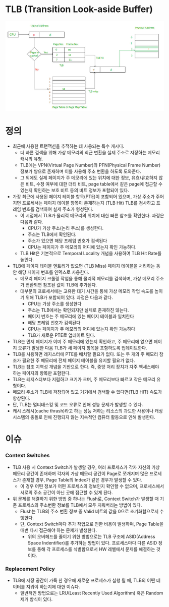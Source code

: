 # TLB (Transition Look-aside Buffer)

![Untitled](TLB%20(Transition%20Look-aside%20Buffer)%20d9f5f9d348cc4f7799163ee3f20a39ec/Untitled.png)

# 정의

- 최근에 사용한 트랜잭션을 추적하는 데 사용되는 특수 캐시다.
    - 더 빠른 검색을 위해 가상 메모리의 최근 변환을 실제 주소로 저장하는 메모리 캐시의 유형.
    - TLB에는 VPN(Virtual Page Number)와 PFN(Physical Frame Number) 정보가 쌍으로 존재하며 이를 사용해 주소 변환을 하도록 도와준다.
    - 그 외에도 실제 페이지가 주 메모리에 있는 위치에 대한 정보, 유효/유효하지 않은 비트, 수정 여부에 대한 더티 비트, page table에서 같은 page에 접근할 수 있는지 확인하는 보호 비트 등의 비트 정보가 포함되어 있다.
- 가장 최근에 사용된 페이지 테이블 항목(PTE)이 포함되어 있으며, 가상 주소가 주어지면 프로세서는 페이지 테이블 항목이 존재하는지 (TLB Hit) TLB를 검사하고 프레임 번호를 검색하여 실제 주소가 형성된다.
    - 이 시점에서 TLB가 물리적 메모리의 위치에 대한 빠른 참조를 확인한다. 과정은 다음과 같다.
        - CPU가 가상 주소(논리 주소)를 생성한다.
        - 주소는 TLB에서 확인된다.
        - 주소가 있으면 해당 프레임 번호가 검색된다
        - CPU는 페이지가 주 메모리의 어디에 있는지 확인 가능하다.
    - TLB Hit은 기본적으로 Temporal Locality 개념을 사용하여 TLB Hit Rate를 높인다.
- TLB에 페이지 테이블 엔트리가 없으면 (TLB Miss) 페이지 테이블을 처리하는 동안 해당 페이지 번호를 인덱스로 사용한다.
    - 메모리 페이지 크롤링 작업을 통해 물리적 메모리를 검색하며, 가상 메모리 주소가 변환되면 참조된 값이 TLB에 추가된다.
    - 대부분의 프로세서에는 고유한 대기 시간을 통해 가상 메모리 작업 속도를 높이기 위해 TLB가 포함되어 있다. 과정은 다음과 같다.
        - CPU는 가상 주소를 생성한다
        - 주소는 TLB에서는 확인되지만 실제로 존재하진 않는다.
        - 페이지 번호는 주 메모리에 있는 페이지 테이블과 일치한다
        - 해당 프레임 번호가 검색된다
        - CPU는 페이지가 주 메모리의 어디에 있는지 확인 가능하다
        - TLB가 새로운 PTE로 업데이트 된다.
- TLB는 먼저 페이지가 이미 주 메모리에 있는지 확인하고, 주 메모리에 없으면 페이지 오류가 발생한 다음 TLB가 새 페이지 항목을 포함하도록 업데이트한다.
- TLB를 사용하면 레지스터에 PTE를 배치할 필요가 없다. 또는 두 개의 주 메모리 참조가 필요한 주 메모리에 전체 페이지 테이블을 유지할 필요가 없다.
- TLB는 참조 지역성 개념을 기반으로 한다. 즉, 중앙 처리 장치가 자주 액세스해야 하는 페이지의 항목만 포함한다.
- TLB는 레지스터보다 저렴하고 크기가 크며, 주 메모리보다 빠르고 작은 메모리 유형이다.
- 메모리 주소가 TLB에 저장되어 있고 거기에서 검색할 수 있다면(TLB HIT) 속도가 향상된다.
- 단, TLB는 멀티태스킹 및 코드 오류로 인해 성능 문제가 발생할 수 있다.
- 캐시 스레시(cache thrash)라고 하는 성능 저하는 리소스의 과도한 사용이나 캐싱 시스템의 충돌로 인해 진행되지 않는 지속적인 컴퓨터 활동으로 인해 발생한다.

# 이슈

### Context Switches

- TLB 사용 시 Context Switch가 발생할 경우, 여러 프로세스가 각자 자신의 가상 메모리 공간이 존재하며 각자의 가상 메모리 공간이 Page로 쪼개지며 많은 프로세스가 존재할 경우, Page Table의 Index가 같은 경우가 발생할 수 있다.
    - 이 경우 어떤 정보가 어떤 프로세스의 정보인지 확인할 수 없으며, 프로세스에서 서로의 주소 공간이 아닌 곳에 접근할 수 있게 된다.
- 위 문제를 해결하기 위한 방법 중 하나는 Flush로, Context Switch가 발생할 때 기존 프로세스의 주소변환 정보를 TLB에서 모두 지워버리는 방법이 있다.
    - Flush는 TLB의 주소 변환 정보 중 Valid 비트의 값을 0으로 초기화함으로서 수행한다.
    - 단, Context Switch마다 추가 작업으로 인한 비용이 발생하며, Page Table을 매번 다시 접근해야 하는 문제가 발생한다.
        - 위의 오버헤드를 줄이기 위한 방법으로는 TLB 구조에 ASID(Address Space Indentifier)를 추가하는 방법이 있다. 프로세스마다 다른 ASID 정보를 통해 각 프로세스를 식별함으로서 HW 레벨에서 문제를 해결하는 것이다.

### Replacement Policy

- TLB에 저장 공간이 가득 찬 경우에 새로운 프로세스가 실행 될 때, TLB의 어떤 데이터를 지워야 하는지에 대한 이슈다.
    - 일반적인 방법으로는 LRU(Least Recently Used Algorithm) 혹은 Random 제거 방식이 있다.